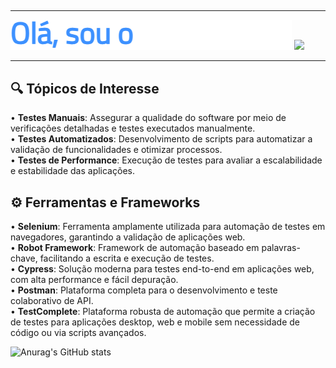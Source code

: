 ## 
<hr>
<p>
  <img src="typewriter.gif" width="450">
  <img src="https://user-images.githubusercontent.com/74038190/212749447-bfb7e725-6987-49d9-ae85-2015e3e7cc41.gif" width="300">
</p>
<hr>

## 🔍 Tópicos de Interesse


• **Testes Manuais**: Assegurar a qualidade do software por meio de verificações detalhadas e testes executados manualmente.  
• **Testes Automatizados**: Desenvolvimento de scripts para automatizar a validação de funcionalidades e otimizar processos.  
• **Testes de Performance**: Execução de testes para avaliar a escalabilidade e estabilidade das aplicações.  

## ⚙️ Ferramentas e Frameworks


• **Selenium**: Ferramenta amplamente utilizada para automação de testes em navegadores, garantindo a validação de aplicações web.  
• **Robot Framework**: Framework de automação baseado em palavras-chave, facilitando a escrita e execução de testes.  
• **Cypress**: Solução moderna para testes end-to-end em aplicações web, com alta performance e fácil depuração.  
• **Postman**: Plataforma completa para o desenvolvimento e teste colaborativo de API.  
• **TestComplete**: Plataforma robusta de automação que permite a criação de testes para aplicações desktop, web e mobile sem necessidade de código ou via scripts avançados.  

![Anurag's GitHub stats](https://github-readme-stats.vercel.app/api?username=henriqueos92&theme=midnight-purple&show_icons=true)

<!--
**henriqueos92/henriqueos92** is a ✨ _special_ ✨ repository because its `README.md` (this file) appears on your GitHub profile.

Here are some ideas to get you started:

- 🔭 I’m currently working on ...
- 🌱 I’m currently learning ...
- 👯 I’m looking to collaborate on ...
- 🤔 I’m looking for help with ...
- 💬 Ask me about ...
- 📫 How to reach me: ...
- 😄 Pronouns: ...
- ⚡ Fun fact: ...
-->
